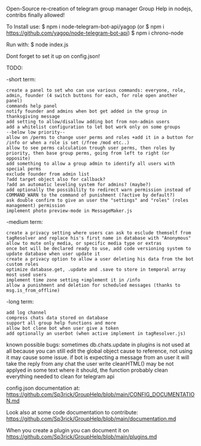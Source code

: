 Open-Source re-creation of telegram group manager Group Help in nodejs, contribs finally allowed!

To Install use:
$ npm i node-telegram-bot-api/yagop (or $ npm i https://github.com/yagop/node-telegram-bot-api)
$ npm i chrono-node

Run with:
$ node index.js

Dont forget to set it up on config.json!

TODO:

-short term:

    create a panel to set who can use various commands: everyone, role, admin, founder (4 switch buttons for each, for role open another panel)
    commands help panel
    notify founder and admins when bot get added in the group in thanksgiving message
    add setting to allow/disallow adding bot from non-admin users
    add a whitelist configuration to let bot work only on some groups
    --below low priority--
    allow on /perms to change user perms and roles +add it in a button for /info or when a role is set (/free /mod etc..)
    allow to see perms calculation trough user perms, then roles by priority, then base group perms, going from left to right (or opposite)
    add something to allow a group admin to identify all users with special perms
    exclude founder from admin list
    ?add target object also for callback?
    ?add an automatic leveling system for admins? (maybe?)
    add optionally the possibility to redirect warn permission instead of COMMAND_WARN to the command of punishment (?active by default?)
    ask double confirm to give an user the "settings" and "roles" (roles management) permission
    implement photo preview-mode in MessageMaker.js

-medium term:

    create a privacy setting where users can ask to esclude themself from tagResolver and replace his's first name in database with "Anonymous"
    allow to mute only media, or specific media type or extras
    once bot will be declared ready to use, add code versioning system to update database when user update it
    create a privacy option to allow a user deleting his data from the bot
    custom roles
    optimize database.get, .update and .save to store in temporal array most used users
    implement time zone setting +implement it in /info
    allow a punishment and deletion for scheduled messages (thanks to msg.is_from_offline)

-long  term:

    add log channel
    compress chats data stored on database
    support all group help functions and more
    allow bot clone bot when user give a token
    add optionally an userbot (when active implement in tagResolver.js)

known possible bugs:
sometimes db.chats.update in plugins is not used at all because you can still edit the global object cause to reference, not using it may cause some issue. 
if bot is expecting a message from an user it will take the reply from any chat the user write
cleanHTML() may be not applyed in some text where it should, the function probably clean everything needed to clean for telegram api


config.json documentation at: https://github.com/Sp3rick/GroupHelp/blob/main/CONFIG_DOCUMENTATION.md

Look also at some code documentation to contribute: https://github.com/Sp3rick/GroupHelp/blob/main/documentation.md

When you create a plugin you can document it on https://github.com/Sp3rick/GroupHelp/blob/main/plugins.md
